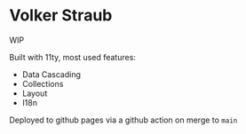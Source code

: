 # Volker Straub

WIP

Built with 11ty, most used features:

- Data Cascading
- Collections
- Layout
- I18n

Deployed to github pages via a github action on merge to `main`
